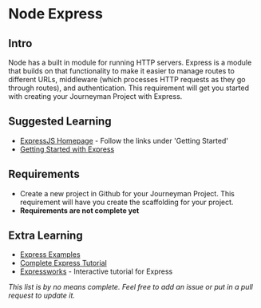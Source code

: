 # Node Express

## Intro

Node has a built in module for running HTTP servers. Express is a module that builds on that functionality to make it easier to manage routes to different URLs, middleware (which processes HTTP requests as they go through routes), and authentication. This requirement will get you started with creating your Journeyman Project with Express.

## Suggested Learning

- [ExpressJS Homepage](http://expressjs.com) - Follow the links under 'Getting Started'
- [Getting Started with Express](https://howtonode.org/getting-started-with-express)

## Requirements

- Create a new project in Github for your Journeyman Project. This requirement will have you create the scaffolding for your project.
- **Requirements are not complete yet**

## Extra Learning

- [Express Examples](https://github.com/expressjs/express/tree/master/examples)
- [Complete Express Tutorial](https://codeforgeek.com/2014/10/express-complete-tutorial-part-1/)
- [Expressworks](https://github.com/azat-co/expressworks) - Interactive tutorial for Express

*This list is by no means complete. Feel free to add an issue or put in a pull request to update it.*






